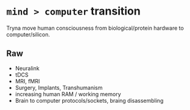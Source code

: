 # `mind > computer` transition
Tryna move human consciousness from biological/protein hardware to computer/silicon. 

## Raw
- Neuralink
- tDCS
- MRI, fMRI
- Surgery, Implants, Transhumanism
- increasing human RAM / working memory
- Brain to computer protocols/sockets, braing disassembling

